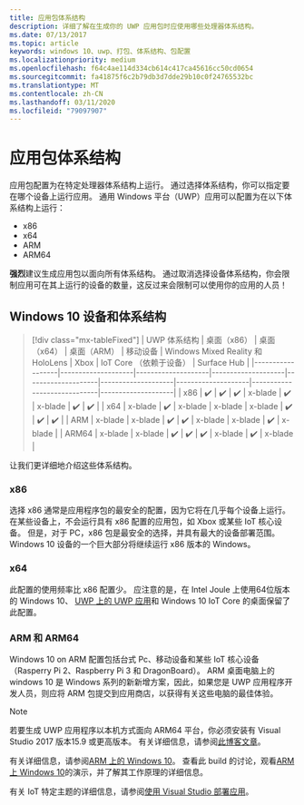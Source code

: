 ```yaml
---
title: 应用包体系结构
description: 详细了解在生成你的 UWP 应用包时应使用哪些处理器体系结构。
ms.date: 07/13/2017
ms.topic: article
keywords: windows 10、uwp、打包、体系结构、包配置
ms.localizationpriority: medium
ms.openlocfilehash: f64c4ae114d334cb614c417ca45616cc50cd0654
ms.sourcegitcommit: fa41875f6c2b79db3d7dde29b10c0f24765532bc
ms.translationtype: MT
ms.contentlocale: zh-CN
ms.lasthandoff: 03/11/2020
ms.locfileid: "79097907"
---
```

# <a name="app-package-architectures"></a>应用包体系结构

应用包配置为在特定处理器体系结构上运行。 通过选择体系结构，你可以指定要在哪个设备上运行应用。 通用 Windows 平台（UWP）应用可以配置为在以下体系结构上运行：
- x86
- x64
- ARM
- ARM64

**强烈**建议生成应用包以面向所有体系结构。 通过取消选择设备体系结构，你会限制应用可在其上运行的设备的数量，这反过来会限制可以使用你的应用的人员！

## <a name="windows-10-devices-and-architectures"></a>Windows 10 设备和体系结构

> [!div class="mx-tableFixed"]
| UWP 体系结构 | 桌面（x86）      | 桌面（x64）      | 桌面（ARM）      | 移动设备             | Windows Mixed Reality 和 HoloLens           | Xbox               | IoT Core （依赖于设备） | Surface Hub        |
|------------------|--------------------|--------------------|--------------------|--------------------|--------------------|--------------------|-----------------------------|--------------------|
| x86              | :heavy_check_mark: | :heavy_check_mark: | :heavy_check_mark: | x-blade                | :heavy_check_mark: | x-blade                | :heavy_check_mark:          | :heavy_check_mark: |
| x64              | x-blade                | :heavy_check_mark: | x-blade                | x-blade                | x-blade                | :heavy_check_mark: | :heavy_check_mark:          | :heavy_check_mark: |
| ARM               | x-blade                | x-blade                | :heavy_check_mark: | :heavy_check_mark: | x-blade                | x-blade                | :heavy_check_mark:          | x-blade                |
| ARM64              | x-blade                | x-blade                | :heavy_check_mark: | :heavy_check_mark: | :heavy_check_mark: | x-blade                | :heavy_check_mark:          | x-blade                |


让我们更详细地介绍这些体系结构。

### <a name="x86"></a>x86
选择 x86 通常是应用程序包的最安全的配置，因为它将在几乎每个设备上运行。 在某些设备上，不会运行具有 x86 配置的应用包，如 Xbox 或某些 IoT 核心设备。 但是，对于 PC，x86 包是最安全的选择，并具有最大的设备部署范围。 Windows 10 设备的一个巨大部分将继续运行 x86 版本的 Windows。

### <a name="x64"></a>x64
此配置的使用频率比 x86 配置少。 应注意的是，在 Intel Joule 上使用64位版本的 Windows 10、 [UWP 上的 UWP 应用](https://docs.microsoft.com/windows/uwp/xbox-apps/system-resource-allocation)和 Windows 10 IoT Core 的桌面保留了此配置。

### <a name="arm-and-arm64"></a>ARM 和 ARM64
Windows 10 on ARM 配置包括台式 Pc、移动设备和某些 IoT 核心设备（Rasperry Pi 2、Raspberry Pi 3 和 DragonBoard）。 ARM 桌面电脑上的 windows 10 是 Windows 系列的新新增方案，因此，如果您是 UWP 应用程序开发人员，则应将 ARM 包提交到应用商店，以获得有关这些电脑的最佳体验。

>[!NOTE]
> 若要生成 UWP 应用程序以本机方式面向 ARM64 平台，你必须安装有 Visual Studio 2017 版本15.9 或更高版本。 有关详细信息，请参阅[此博客文章](https://blogs.windows.com/buildingapps/2018/11/15/official-support-for-windows-10-on-arm-development/)。

有关详细信息，请参阅[ARM 上的 Windows 10](https://docs.microsoft.com/windows/uwp/porting/apps-on-arm.md)。 查看此 build 的讨论，观看[ARM 上 Windows 10](https://channel9.msdn.com/Events/Build/2017/P4171)的演示，并了解其工作原理的详细信息。

有关 IoT 特定主题的详细信息，请参阅[使用 Visual Studio 部署应用](https://developer.microsoft.com/windows/iot/Docs/AppDeployment)。
